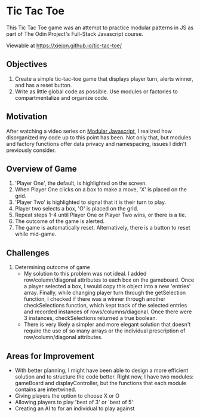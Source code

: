 # Tic Tac Toe

This Tic Tac Toe game was an attempt to practice modular patterns in JS as part of The Odin Project's Full-Stack Javascript course. 

Viewable at https://xiejon.github.io/tic-tac-toe/

## Objectives 

1. Create a simple tic-tac-toe game that displays player turn, alerts winner, and has a reset button. 
2. Write as little global code as possible. Use modules or factories to compartmentalize and organize code. 

## Motivation

After watching a video series on [Modular Javascript](https://www.youtube.com/watch?v=HkFlM73G-hk&list=PLoYCgNOIyGABs-wDaaxChu82q_xQgUb4f&index=2), I realized how disorganized my code up to this point has been. Not only that, but modules and factory functions offer data privacy and namespacing, issues I didn't previously consider. 

## Overview of Game
 
1. 'Player One', the default, is highlighted on the screen. 
2. When Player One clicks on a box to make a move, 'X' is placed on the grid. 
3. 'Player Two' is highlighted to signal that it is their turn to play. 
4. Player two selects a box, 'O' is placed on the grid. 
5. Repeat steps 1-4 until Player One or Player Two wins, or there is a tie. 
6. The outcome of the game is alerted. 
7. The game is automatically reset. Alternatively, there is a button to reset while mid-game. 

## Challenges 

1. Determining outcome of game
    - My solution to this problem was not ideal. I added row/column/diagonal attributes to each box on the gameboard. Once a player selected a box, I would copy this object into a new 'entries' array. Finally, while changing player turn through the getSelection function, I checked if there was a winner through another checkSelections function, which kept track of the selected entries and recorded instances of rows/columns/diagonal. Once there were 3 instances, checkSelections returned a true boolean.
    - There is very likely a simpler and more elegant solution that doesn't require the use of so many arrays or the individual prescription of row/column/diagonal attributes. 

## Areas for Improvement
- With better planning, I might have been able to design a more efficient solution and to structure the code better. Right now, I have two modules: gameBoard and displayController, but the functions that each module contains are intertwined.  
- Giving players the option to choose X or O 
- Allowing players to play 'best of 3' or 'best of 5' 
- Creating an AI to for an individual to play against